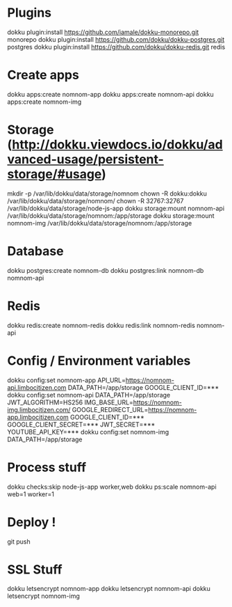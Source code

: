 # Plugins

dokku plugin:install https://github.com/iamale/dokku-monorepo.git monorepo
dokku plugin:install https://github.com/dokku/dokku-postgres.git postgres
dokku plugin:install https://github.com/dokku/dokku-redis.git redis

# Create apps

dokku apps:create nomnom-app
dokku apps:create nomnom-api
dokku apps:create nomnom-img

# Storage (http://dokku.viewdocs.io/dokku/advanced-usage/persistent-storage/#usage)

mkdir -p /var/lib/dokku/data/storage/nomnom
chown -R dokku:dokku /var/lib/dokku/data/storage/nomnom/
chown -R 32767:32767 /var/lib/dokku/data/storage/node-js-app
dokku storage:mount nomnom-api /var/lib/dokku/data/storage/nomnom:/app/storage
dokku storage:mount nomnom-img /var/lib/dokku/data/storage/nomnom:/app/storage

# Database

dokku postgres:create nomnom-db
dokku postgres:link nomnom-db nomnom-api

# Redis

dokku redis:create nomnom-redis
dokku redis:link nomnom-redis nomnom-api

# Config / Environment variables

dokku config:set nomnom-app API_URL=https://nomnom-api.limbocitizen.com DATA_PATH=/app/storage GOOGLE_CLIENT_ID=\*\*\*
dokku config:set nomnom-api DATA_PATH=/app/storage JWT_ALGORITHM=HS256 IMG_BASE_URL=https://nomnom-img.limbocitizen.com/ GOOGLE_REDIRECT_URL=https://nomnom-app.limbocitizen.com GOOGLE_CLIENT_ID=\*\*\* GOOGLE_CLIENT_SECRET=\*\*\* JWT_SECRET=\*\*\* YOUTUBE_API_KEY=\*\*\*
dokku config:set nomnom-img DATA_PATH=/app/storage

# Process stuff

dokku checks:skip node-js-app worker,web
dokku ps:scale nomnom-api web=1 worker=1

# Deploy !

git push

# SSL Stuff

dokku letsencrypt nomnom-app
dokku letsencrypt nomnom-api
dokku letsencrypt nomnom-img
